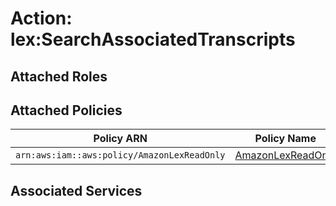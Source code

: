 # Action: lex:SearchAssociatedTranscripts

## Attached Roles

## Attached Policies

| Policy ARN | Policy Name |
|------------|-------------|
| `arn:aws:iam::aws:policy/AmazonLexReadOnly` | [AmazonLexReadOnly](../policies.md#amazonlexreadonly) |

## Associated Services

